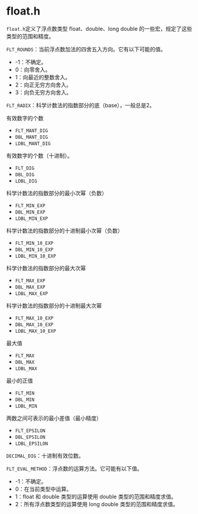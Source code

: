# float.h

`float.h`定义了浮点数类型 float、double、long double 的一些宏，规定了这些类型的范围和精度。

`FLT_ROUNDS`：当前浮点数加法的四舍五入方向。它有以下可能的值。

- -1：不确定。
- 0：向零舍入。
- 1：向最近的整数舍入。
- 2：向正无穷方向舍入。
- 3：向负无穷方向舍入。

`FLT_RADIX`：科学计数法的指数部分的底（base），一般总是2。

有效数字的个数

- `FLT_MANT_DIG`
- `DBL_MANT_DIG`
- `LDBL_MANT_DIG`

有效数字的个数（十进制）。

- `FLT_DIG`
- `DBL_DIG`
- `LDBL_DIG`

科学计数法的指数部分的最小次幂（负数）

- `FLT_MIN_EXP`
- `DBL_MIN_EXP`
- `LDBL_MIN_EXP`

科学计数法的指数部分的十进制最小次幂（负数）

- `FLT_MIN_10_EXP`
- `DBL_MIN_10_EXP`
- `LDBL_MIN_10_EXP`

科学计数法的指数部分的最大次幂

- `FLT_MAX_EXP`
- `DBL_MAX_EXP`
- `LDBL_MAX_EXP`

科学计数法的指数部分的十进制最大次幂

- `FLT_MAX_10_EXP`
- `DBL_MAX_10_EXP`
- `LDBL_MAX_10_EXP`

最大值

- `FLT_MAX`
- `DBL_MAX`
- `LDBL_MAX`

最小的正值

- `FLT_MIN`
- `DBL_MIN`
- `LDBL_MIN`

两数之间可表示的最小差值（最小精度）

- `FLT_EPSILON`
- `DBL_EPSILON`
- `LDBL_EPSILON`

`DECIMAL_DIG`：十进制有效位数。

`FLT_EVAL_METHOD`：浮点数的运算方法。它可能有以下值。

- -1：不确定。
- 0：在当前类型中运算。
- 1：float 和 double 类型的运算使用 double 类型的范围和精度求值。
- 2：所有浮点数类型的运算使用 long double 类型的范围和精度求值。


